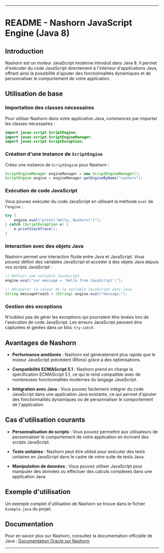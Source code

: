 
---

# README - Nashorn JavaScript Engine (Java 8)

## Introduction

Nashorn est un moteur JavaScript moderne introduit dans Java 8. Il permet d'exécuter du code JavaScript directement à l'intérieur d'applications Java, offrant ainsi la possibilité d'ajouter des fonctionnalités dynamiques et de personnaliser le comportement de votre application.

## Utilisation de base

### Importation des classes nécessaires

Pour utiliser Nashorn dans votre application Java, commencez par importer les classes nécessaires :

```java
import javax.script.ScriptEngine;
import javax.script.ScriptEngineManager;
import javax.script.ScriptException;
```

### Création d'une instance de `ScriptEngine`

Créez une instance de `ScriptEngine` pour Nashorn :

```java
ScriptEngineManager engineManager = new ScriptEngineManager();
ScriptEngine engine = engineManager.getEngineByName("nashorn");
```

### Exécution de code JavaScript

Vous pouvez exécuter du code JavaScript en utilisant la méthode `eval` de l'`engine` :

```java
try {
    engine.eval("print('Hello, Nashorn!')");
} catch (ScriptException e) {
    e.printStackTrace();
}
```

### Interaction avec des objets Java

Nashorn permet une interaction fluide entre Java et JavaScript. Vous pouvez définir des variables JavaScript et accéder à des objets Java depuis vos scripts JavaScript :

```java
// Définir une variable JavaScript
engine.eval("var message = 'Hello from JavaScript';");

// Récupérer la valeur de la variable JavaScript dans Java
String messageFromJS = (String) engine.eval("message;");
```

### Gestion des exceptions

N'oubliez pas de gérer les exceptions qui pourraient être levées lors de l'exécution de code JavaScript. Les erreurs JavaScript peuvent être capturées et gérées dans un bloc `try-catch`.

## Avantages de Nashorn

- **Performance améliorée** : Nashorn est généralement plus rapide que le moteur JavaScript précédent (Rhino) grâce à des optimisations.

- **Compatibilité ECMAScript 5.1** : Nashorn prend en charge la spécification ECMAScript 5.1, ce qui le rend compatible avec de nombreuses fonctionnalités modernes du langage JavaScript.

- **Intégration avec Java** : Vous pouvez facilement intégrer du code JavaScript dans une application Java existante, ce qui permet d'ajouter des fonctionnalités dynamiques ou de personnaliser le comportement de l'application.

## Cas d'utilisation courants

- **Personnalisation de scripts** : Vous pouvez permettre aux utilisateurs de personnaliser le comportement de votre application en écrivant des scripts JavaScript.

- **Tests unitaires** : Nashorn peut être utilisé pour exécuter des tests unitaires en JavaScript dans le cadre de votre suite de tests Java.

- **Manipulation de données** : Vous pouvez utiliser JavaScript pour manipuler des données ou effectuer des calculs complexes dans une application Java.

## Exemple d'utilisation

Un exemple complet d'utilisation de Nashorn se trouve dans le fichier `Example.java` du projet.

## Documentation

Pour en savoir plus sur Nashorn, consultez la documentation officielle de Java :
[Documentation Oracle sur Nashorn](https://docs.oracle.com/en/java/javase/8/docs/technotes/guides/scripting/nashorn/)

---
